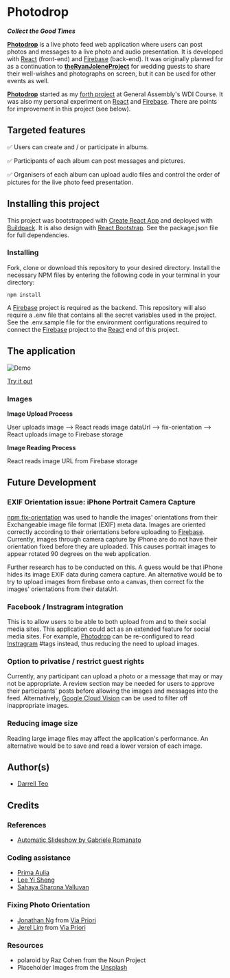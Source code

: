 # Photodrop
_**Collect the Good Times**_

[**Photodrop**](https://photodrop.herokuapp.com/) is a live photo feed web application where users can post photos and messages to a live photo and audio presentation. It is developed with [React](https://facebook.github.io/react/) (front-end) and [Firebase](https://firebase.google.com/) (back-end). It was originally planned for as a continuation to [**theRyanJoleneProject**](https://github.com/darrelltzj/theRyanJoleneProject) for wedding guests to share their well-wishes and photographs on screen, but it can be used for other events as well.

[**Photodrop**](https://photodrop.herokuapp.com/) started as my [forth project](https://jeremiahalex.gitbooks.io/wdi-sg/content/11-projects/project-4/readme.html) at General Assembly's WDI Course. It was also my personal experiment on [React](https://facebook.github.io/react/) and [Firebase](https://firebase.google.com/). There are points for improvement in this project (see below).

## Targeted features
:white_check_mark: Users can create and / or participate in albums.

:white_check_mark: Participants of each album can post messages and pictures.

:white_check_mark: Organisers of each album can upload audio files and control the order of pictures for the live photo feed presentation.

## Installing this project

This project was bootstrapped with [Create React App](https://github.com/facebookincubator/create-react-app) and deployed with [Buildpack](https://github.com/mars/create-react-app-buildpack). It is also design with [React Bootstrap](https://react-bootstrap.github.io/). See the package.json file for full dependencies.

### Installing

Fork, clone or download this repository to your desired directory. Install the necessary NPM files by entering the following code in your terminal in your directory:

```
npm install
```
A [Firebase](https://firebase.google.com/) project is required as the backend. This repository will also require a .env file that contains all the secret variables used in the project.  See the .env.sample file for the environment configurations required to connect the [Firebase](https://firebase.google.com/) project to the [React](https://facebook.github.io/react/) end of this project.

## The application
![Demo](http://i.imgur.com/PnyCMDs.gif)

[Try it out](https://photodrop.herokuapp.com/)

### Images
**Image Upload Process**

User uploads image --> React reads image dataUrl --> fix-orientation --> React uploads image to Firebase storage

**Image Reading Process**

React reads image URL from Firebase storage

## Future Development

### EXIF Orientation issue: iPhone Portrait Camera Capture
[npm fix-orientation](https://www.npmjs.com/package/fix-orientation) was used to handle the images' orientations from their Exchangeable image file format (EXIF) meta data. Images are oriented correctly according to their orientations before uploading to [Firebase](https://firebase.google.com/). Currently, images through camera capture by iPhone are do not have their orientation fixed before they are uploaded. This causes portrait images to appear rotated 90 degrees on the web application.

Further research has to be conducted on this. A guess would be that iPhone hides its image EXIF data during camera capture. An alternative would be to try to upload images from firebase onto a canvas, then correct fix the images' orientations from their dataUrl.

### Facebook / Instragram integration
This is to allow users to be able to both upload from and to their social media sites. This application could act as an extended feature for social media sites. For example, [Photodrop](https://photodrop.herokuapp.com/) can be re-configured to read [Instragram](https://www.instagram.com) #tags instead, thus reducing the need to upload images.

### Option to privatise / restrict guest rights
Currently, any participant can upload a photo or a message that may or may not be appropriate. A review section may be needed for users to approve their participants' posts before allowing the images and messages into the feed. Alternatively, [Google Cloud Vision](https://cloud.google.com/vision/) can be used to filter off inappropriate images.

### Reducing image size
Reading large image files may affect the application's performance. An alternative would be to save and read a lower version of each image.

## Author(s)
- [Darrell Teo](https://github.com/darrelltzj)

## Credits

### References
- [Automatic Slideshow by Gabriele Romanato](https://codepen.io/gabrieleromanato/pen/dImly)

### Coding assistance
- [Prima Aulia](https://github.com/primaulia)
- [Lee Yi Sheng](https://github.com/yisheng90)
- [Sahaya Sharona Valluvan](https://github.com/sharona1610)

### Fixing Photo Orientation
- [Jonathan Ng](https://github.com/noll-fyra) from [Via Priori](https://github.com/noll-fyra/viapriori2)
- [Jerel Lim](https://github.com/jerel-lim) from [Via Priori](https://github.com/noll-fyra/viapriori2)

### Resources
- polaroid by Raz Cohen from the Noun Project
- Placeholder Images from the [Unsplash](https://unsplash.com/)
